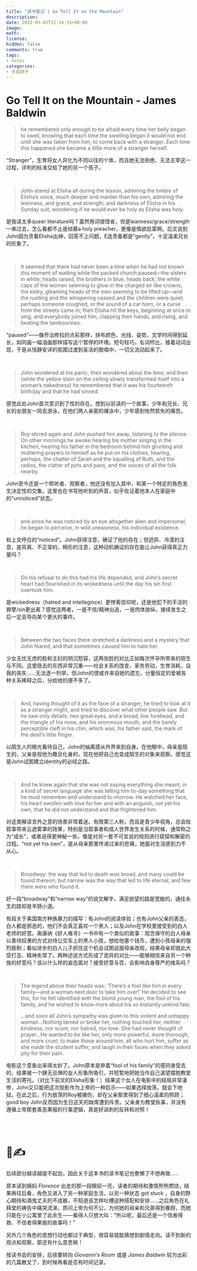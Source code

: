 ```yaml
---
title: "读书笔记 | Go Tell It on the Mountain"
description: 
date: 2022-05-03T22:34:33+08:00
image: 
math: 
license: 
hidden: false
comments: true
tags:
- notes
categories:
- 手指饼干
---
```


# **Go Tell It on the Mountain - James Baldwin**

> he remembered only enough to be afraid every time her belly began to swell, knowing that each time the swelling began it would not end until she was taken from him, to come back with a stranger. Each time this happened she became a little more of a stranger herself.

“Stranger”，生育将女人异化为不同以往的个体，而且她无法拒绝、无法主宰这一过程，评判的标准交给了她的另一个孩子。

<br/>

> John stared at Elisha all during the lesson, admiring the timbre of Elisha’s voice, much deeper and manlier than his own, admiring the leanness, and grace, and strength, and darkness of Elisha in his Sunday suit, wondering if he would ever be holy as Elisha was holy.

是我读太多queer literature吗？虽然用词很惜省，但是leanness/grace/strength一串过去，怎么看都不止是倾慕a holy preacher，更像是情欲启蒙啊。后文说到John因为贪看Elisha出神，回答不上问题，E连责备都是“gently”，十足温柔兄长的形象了。

<br/>

> It seemed that there had never been a time when he had not known this moment of waiting while the packed church paused—the sisters in white, heads raised, the brothers in blue, heads back; the white caps of the women seeming to glow in the charged air like crowns, the kinky, gleaming heads of the men seeming to be lifted up—and the rustling and the whispering ceased and the children were quiet; perhaps someone coughed, or the sound of a car horn, or a curse from the streets came in; then Elisha hit the keys, beginning at once to sing, and everybody joined him, clapping their hands, and rising, and beating the tambourines.

“paused”——像乔治修拉的点彩那样，排布颜色、光线、姿势，文学时间得到延长，如同画一幅油画那样描写这个暂停的环境。短句轻巧，名词栉比，接着动词出现，于是从恬静安详的氛围过渡到圣洁的歌唱中，一切又流动起来了。

<br/>

> John wondered at his panic, then wondered about the time; and then (while the yellow stain on the ceiling slowly transformed itself into a woman’s nakedness) he remembered that it was his fourteenth birthday and that he had sinned.

感觉此处John首次意识到了性的存在。想到以前读的一个故事，少年和兄长、兄长的女朋友一同去游泳，在他们两人亲密的裸泳中，少年感到怅然若失的痛苦。

<br/>

> Roy stirred again and John pushed him away, listening to the silence. On other mornings he awoke hearing his mother singing in the kitchen, hearing his father in the bedroom behind him grunting and muttering prayers to himself as he put on his clothes; hearing, perhaps, the chatter of Sarah and the squalling of Ruth, and the radios, the clatter of pots and pans, and the voices of all the folk nearby.

John至今还是一个聆听者、观察者，他还没有加入其中，和某一个特定的角色发生决定性的交集。这里也在书写他听到的声音，似乎佐证着他本人在家庭中的“unnoticed”状态。

<br/>

> and since he was noticed by an eye altogether alien and impersonal, he began to perceive, in wild uneasiness, his individual existence.

和上文呼应的“noticed”。John获得注意，确证了他的存在；但迥异、冷漠的注意，是背离、不正常的、畸形的注意，这种动机确证的存在能让John获得真正力量吗？

<br/>

> On his refusal to do this had his life depended, and John’s secret heart had flourished in its wickedness until the day his sin first overtook him.

是wickedness（hatred and intellegince）更悖离信仰呢，还是他犯下的手淫的罪孽/sin更出离？感觉这两者，一是不信/精神出逃，一是肉体放纵，接续发生之后一定会导向某个更大的事件。

<br/>

> Between the two faces there stretched a darkness and a mystery that John feared, and that sometimes caused him to hate her.

少女无忧无虑的脸和主妇的阴沉怒容，这两张脸的对比正如每次怀孕所带来的陌生与不同。这里隐去的东西非常沉重——社会关系的改变，家务劳动，生育消耗，自我的丧失……无法逐一列举，但John的恨或许来自她的遗忘，分量恒定的爱被各种关系稀释之后，分给他的便不多了。

<br/>

> And, having thought of it as the face of a stranger, he tried to look at it as a stranger might, and tried to discover what other people saw. But he saw only details: two great eyes, and a broad, low forehead, and the triangle of his nose, and his enormous mouth, and the barely perceptible cleft in his chin, which was, his father said, the mark of the devil’s little finger.

以陌生人的眼光看待自己，John的抽离感从外界来到自身。在他眼中，母亲是陌生的，父亲是视他为撒旦化身的，现在他把自己也变成陌生的对象来观察。感觉这是John试图建立identity的必经之路。

<br/>

> And he knew again that she was not saying everything she meant; in a kind of secret language she was telling him to-day something that he must remember and understand to-morrow. He watched her face, his heart swollen with love for her and with an anguish, not yet his own, that he did not understand and that frightened him.

对这类解读言外之意的场景非常着迷。有限第三人称，而且是青少年视角，总会给叙事带来云遮雾罩的效果，特别是当叙事者和成人世界发生关系的时候，通常称之为“成长”，或者说得更神秘一些，像是对另一套不可言说的规则进行窥探和解密的过程。“not yet his own”，是从母亲那里传递过来的悲痛，她面对生活感到力不从心。

<br/>

> *Broadway:* the way that led to death *was* broad, and many could be found thereon; but narrow was the way that led to life eternal, and few there were who found it.

好一段“broadway”和“narrow way”的说文解字，满足欲望的路是宽敞的，通往永生的路却是羊肠小道。

有段关于美国南方种族暴力的描写：有John的阅读体验；也有John父亲的表态，白人都是邪恶的，他们不会真正喜欢一个黑人；以及John在学校里接受到的白人老师的好意。奥康纳《好人难寻》一书中有一个类似的故事：观念保守的白人母亲以善待奴隶的方式对待公交车上的黑人小孩，想给他塞个钱币，遭到小孩母亲的强烈抵制；看似进步的白人儿子抓住这个机会试图说服母亲改观，结果母亲却就此大受打击、精神失常了。两种述说方式形成了诡异的对比——能够相信来自另一个种族的好意吗？该以什么样的姿态面对？接受好意与否，会影响自身尊严的维系吗？

<br/>

> The legend above their heads was: ‘There’s a fool like him in every family—and a woman next door to take him over!’ He decided to see this, for he felt identified with the blond young man, the fool of his family, and he wished to know more about his so blatantly unkind fate.
> 
> ...and soon all John’s sympathy was given to this violent and unhappy woman...Nothing tamed or broke her, nothing touched her, neither kindness, nor scom, nor hatred, nor love. She had never thought of prayer...He wanted to be like her, only more powerful, more thorough, and more cruel; to make those around him, all who hurt him, suffer as she made the student suffer, and laugh in their faces when they asked pity for their pain.

电影这个意象出来得太妙了。John原本是奔着“fool of his family”的感同身受去的，结果被一个肆无忌惮的女人形象所吸引，并短暂地把她当作自己渴望摆脱教堂生活的寄托。（对比下前文的Elisha形象！）结果这个女人在电影中的结局非常凄惨，John又只能把这次观影作为上帝的一种启示——如果选择放荡，就会下地狱。在此之后，行为放荡的Roy被捅伤，却在父亲那里得到了细心温柔的照顾；good boy John反而因为生日这天的缺席遭到斥责。父亲身为教堂执事，并没有遵循上帝那套善恶果报的行事逻辑，真是好讽刺的反转和对照！

<br/>

<br/>

# 🍎✍

后续部分越读越提不起劲，因此关于这本书的读书笔记也惫懒了不想再做……

原本读到姨妈 *Florence* 出走的那一段眼前一亮，读者的期待和激情熊熊燃烧，结果再往后看，角色又进入了另一种家庭生活，以另一种状态 got stuck ，自身的野心期待和酒鬼丈夫的不成器，不知道该怎样吐槽这种搭配和安排……之后角色在礼拜堂的祷告中痛哭流涕，质问上帝为何不公，为何她的母亲和兄弟得到眷顾，而她只能在小公寓里了此余生——看得人只想大叫：“所以呢，最后还是一个信者得救、不信者得果报的故事吗！”

另外几个角色的思想行动也都过于典型，很容易就能猜想到剧情走向。读不到新的观点和观察，那还有什么意思嘛！

按读书会的安排，后续要转向 *Giovanni's Room* 或是 *James Baldwin* 较为出彩的几篇散文了，到时候再看是否有时间记录。
